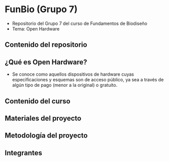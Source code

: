 # FunBio (Grupo 7)
- Repositorio del Grupo 7 del curso de Fundamentos de Biodiseño
- Tema: Open Hardware
## Contenido del repositorio 

## ¿Qué es Open Hardware?
- Se conoce como aquellos dispositivos de hardware cuyas especificaciones y esquemas son de acceso público, ya sea a través de algún tipo de pago (menor a la original) o gratuito.

## Contenido del curso

## Materiales del proyecto

## Metodología del proyecto

## Integrantes
